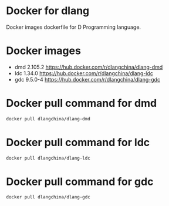 # Docker for dlang
Docker images dockerfile for D Programming language.

# Docker images
 * dmd 2.105.2 https://hub.docker.com/r/dlangchina/dlang-dmd
 * ldc 1.34.0 https://hub.docker.com/r/dlangchina/dlang-ldc
 * gdc 9.5.0-4 https://hub.docker.com/r/dlangchina/dlang-gdc

# Docker pull command for dmd
```bash
docker pull dlangchina/dlang-dmd
```

# Docker pull command for ldc
```bash
docker pull dlangchina/dlang-ldc
```

# Docker pull command for gdc
```bash
docker pull dlangchina/dlang-gdc
```
